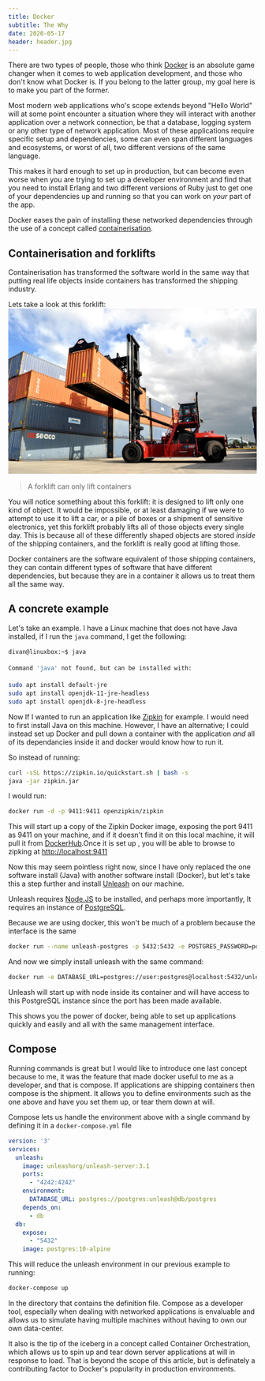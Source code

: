 ```yaml
---
title: Docker
subtitle: The Why
date: 2020-05-17
header: header.jpg
---
```


There are two types of people, those who think [Docker](https://www.docker.com/) is an absolute game changer when it comes to web application development, and those who don't know what Docker is. If you belong to the latter group, my goal here is to make you part of the former.

Most modern web applications who's scope extends beyond "Hello World" will at some point encounter a situation where they will interact with another application over a network connection, be that a database, logging system or any other type of network application. Most of these applications require specific setup and dependencies, some can even span different languages and ecosystems, or worst of all, two different versions of the same language.

This makes it hard enough to set up in production, but can become even worse when you are trying to set up a developer environment and find that you need to install Erlang and two different versions of Ruby just to get one of your dependencies up and running so that you can work on *your* part of the app.

Docker eases the pain of installing these networked dependencies through the use of a concept called [containerisation](https://www.docker.com/resources/what-container).


## Containerisation and forklifts

Containerisation has transformed the software world in the same way that putting real life objects inside containers has transformed the shipping industry.

Lets take a look at this forklift:
![Forklift lifting up a shipping container](t1.jpg)
> A forklift can only lift containers

You will notice something about this forklift: it is designed to lift only one kind of object. It would be impossible, or at least damaging if we were to attempt to use it to lift a car, or a pile of boxes or a shipment of sensitive electronics, yet this forklift probably lifts all of those objects every single day. This is because all of these differently shaped objects are stored *inside* of the shipping containers, and the forklift is really good at lifting those.

Docker containers are the software equivalent of those shipping containers, they can contain different types of software that have different dependencies, but because they are in a container it allows us to treat them all the same way.

## A concrete example

Let's take an example. I have a Linux machine that does not have Java installed, if I run the `java` command, I get the following:

```bash
divan@linuxbox:~$ java

Command 'java' not found, but can be installed with:

sudo apt install default-jre
sudo apt install openjdk-11-jre-headless
sudo apt install openjdk-8-jre-headless
```

Now If I wanted to run an application like [Zipkin](https://zipkin.io/pages/quickstart.html) for example. I would need to first install Java on this machine. However, I have an alternative; I could instead set up Docker and pull down a container with the application *and* all of its dependancies inside it and docker would know how to run it.

So instead of running:
```bash
curl -sSL https://zipkin.io/quickstart.sh | bash -s
java -jar zipkin.jar
```

I would run:
```bash
docker run -d -p 9411:9411 openzipkin/zipkin
```

This will start up a copy of the Zipkin Docker image, exposing the port 9411 as 9411 on your machine, and if it doesn't find it on this local machine, it will pull it from [DockerHub](https://hub.docker.com/r/openzipkin/zipkin/).Once it is set up , you will be able to browse to zipking at [http://localhost:9411](http://localhost:9411)

Now this may seem pointless right now, since I have only replaced the one software install (Java) with another software install (Docker), but let's take this a step further and install [Unleash](https://github.com/Unleash/unleash) on our machine. 

Unleash requires [Node.JS](https://nodejs.org/en/) to be installed, and perhaps more importantly, It requires an instance of [PostgreSQL](https://www.postgresql.org/).

Because we are using docker, this won't be much of a problem because the interface is the same

```bash
docker run --name unleash-postgres -p 5432:5432 -e POSTGRES_PASSWORD=postgres -d postgres
```

And now we simply install unleash with the same command:

```bash
docker run -e DATABASE_URL=postgres://user:postgres@localhost:5432/unleash -p 4242:4242 -d unleashorg/unleash-server
```

Unleash will start up with node inside its container and will have access to this PostgreSQL instance since the port has been made available.

This shows you the power of docker, being able to set up applications quickly and easily and all with the same management interface.

## Compose

Running commands is great but I would like to introduce one last concept because to me, it was the feature that made docker useful to me as a developer, and that is compose. If applications are shipping containers then compose is the shipment. It allows you to define environments such as the one above and have you set them up, or tear them down at will.

Compose lets us handle the environment above with a single command by defining it in a `docker-compose.yml` file

```yaml
version: '3'
services:
  unleash:
    image: unleashorg/unleash-server:3.1
    ports:
      - "4242:4242"
    environment:
      DATABASE_URL: postgres://postgres:unleash@db/postgres
    depends_on:
      - db
  db:
    expose:
      - "5432"
    image: postgres:10-alpine
```

This will reduce the unleash environment in our previous example to running:

```bash
docker-compose up
```

In the directory that contains the definition file. Compose as a developer tool, especially when dealing with networked applications is envaluable and allows us to simulate having multiple machines without having to own our own data-center.

It also is the tip of the iceberg in a concept called Container Orchestration, which allows us to spin up and tear down server applications at will in response to load. That is beyond the scope of this article, but is definately a contributing factor to Docker's popularity in production environments.


